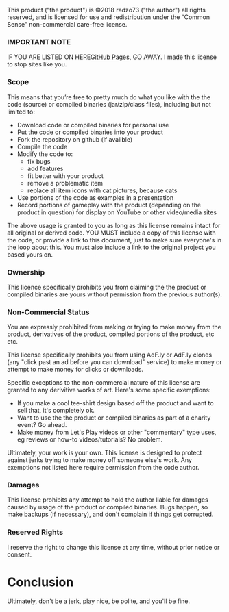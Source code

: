 This product ("the product") is ©2018 radzo73 ("the author") all rights reserved, and is licensed for use and redistribution under the “Common Sense” non-commercial care-free license.

### IMPORTANT NOTE
IF YOU ARE LISTED ON HERE[GitHub Pages](https://github.com/VictiniX888/Illegal-Mod-Sites/blob/master/SITES.md), GO AWAY. I made this license to stop sites like you.

### Scope
This means that you’re free to pretty much do what you like with the the code (source) or compiled binaries (jar/zip/class files), including but not limited to:
* Download code or compiled binaries for personal use
* Put the code or compiled binaries into your product
* Fork the repository on github (if avalible)
* Compile the code
* Modify the code to: 
  * fix bugs 
  * add features 
  * fit better with your product
  * remove a problematic item
  * replace all item icons with cat pictures, because cats
* Use portions of the code as examples in a presentation
* Record portions of gameplay with the product (depending on the product in question) for display on YouTube or other video/media sites

The above usage is granted to you as long as this license remains intact for all original or derived code. YOU MUST include a copy of this license with the code, or provide a link to this document, just to make sure everyone's in the loop about this. You must also include a link to the original project you based yours on.

### Ownership
This licence specifically prohibits you from claiming the the product or compiled binaries are yours without permission from the previous author(s). 

### Non-Commercial Status
You are expressly prohibited from making or trying to make money from the product, derivatives of the product, compiled portions of the product, etc etc.

This license specifically prohibits you from using AdF.ly or AdF.ly clones (any "click past an ad before you can download" service) to make money or attempt to make money for clicks or downloads.

Specific exceptions to the non-commercial nature of this license are granted to any derivitive works of art. Here's some specific exemptions:
* If you make a cool tee-shirt design based off the product and want to sell that, it's completely ok. 
* Want to use the the product or compiled binaries as part of a charity event? Go ahead. 
* Make money from Let's Play videos or other "commentary" type uses, eg reviews or how-to videos/tutorials? No problem.

Ultimately, your work is your own. This license is designed to protect against jerks trying to make money off someone else's work. Any exemptions not listed here require permission from the code author.

### Damages
This license prohibits any attempt to hold the author liable for damages caused by usage of the product or compiled binaries. Bugs happen, so make backups (if necessary), and don't complain if things get corrupted.

### Reserved Rights
I reserve the right to change this license at any time, without prior notice or consent.

Conclusion
====
Ultimately, don't be a jerk, play nice, be polite, and you'll be fine.

